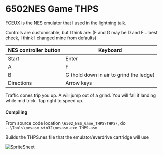 # 6502NES Game THPS

[FCEUX](https://fceux.com/web/download.html) is the NES emulator that I used in the lightning talk.

Controls are customisable, but I think are: (F and G may be D and F... best check, I think I changed mine from defaults)

| NES controller button | Keyboard |
|-----------------------|----------|
| Start | Enter |
| A | F |
| B | G (hold down in air to grind the ledge) |
| Directions | Arrow keys |

Traffic cones trip you up. A will jump out of a grind. You will fall if landing while mid trick. Tap right to speed up.

#### Compiling

From source code location `\6502_NES_Game_THPS\THPS\`, do `..\Tools\nesasm_win32\nesasm.exe THPS.asm`

Builds the THPS.nes file that the emulator/everdrive cartridge will use

![SpriteSheet](https://github.com/Richard-Steele-Bluefruit/6502_NES_Game_THPS/SpriteSheet.png "Sprite sheet")